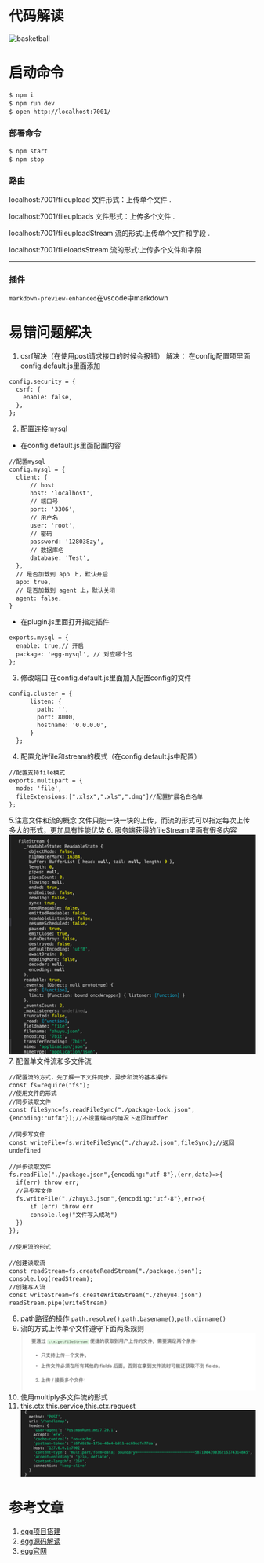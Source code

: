 # 代码解读
![basketball](https://pic4.zhimg.com/50/v2-0a6429e566546daa753bf302971ae95a_hd.webp)
# 启动命令
```bash
$ npm i
$ npm run dev
$ open http://localhost:7001/
```

### 部署命令

```bash
$ npm start
$ npm stop
```
### 路由
localhost:7001/fileupload 文件形式：上传单个文件 . 

localhost:7001/fileuploads 文件形式：上传多个文件 . 

localhost:7001/fileuploadStream 流的形式:上传单个文件和字段 . 

localhost:7001/fileloadsStream 流的形式:上传多个文件和字段  
***
### 插件
`markdown-preview-enhanced`在vscode中markdown
# 易错问题解决
1. csrf解决（在使用post请求接口的时候会报错）
解决： 在config配置项里面config.default.js里面添加
```
config.security = {
  csrf: {
    enable: false,
  },
};
```
2. 配置连接mysql
* 在config.default.js里面配置内容
```
//配置mysql
config.mysql = {
  client: {
      // host
      host: 'localhost',
      // 端口号
      port: '3306',
      // 用户名
      user: 'root',
      // 密码
      password: '128038zy',
      // 数据库名
      database: 'Test',
  },
  // 是否加载到 app 上，默认开启
  app: true,
  // 是否加载到 agent 上，默认关闭
  agent: false,
}
```
* 在plugin.js里面打开指定插件
```
exports.mysql = {
  enable: true,// 开启
  package: 'egg-mysql', // 对应哪个包
};
```
3. 修改端口
在config.default.js里面加入配置config的文件
```
config.cluster = {
      listen: {
        path: '',
        port: 8000,
        hostname: '0.0.0.0',
      }
  };
```
4. 配置允许file和stream的模式（在config.default.js中配置）
```
//配置支持file模式
exports.multipart = {
  mode: 'file',
  fileExtensions:[".xlsx",".xls",".dmg"]//配置扩展名白名单
};
```
5.注意文件和流的概念
文件只能一块一块的上传，而流的形式可以指定每次上传多大的形式，更加具有性能优势
6. 服务端获得的fileStream里面有很多内容
![代码截图](./fileSteam.png)
7. 配置单文件流和多文件流
  ```
  //配置流的方式，先了解一下文件同步，异步和流的基本操作
  const fs=require("fs");
//使用文件的形式
//同步读取文件
const fileSync=fs.readFileSync("./package-lock.json",{encoding:"utf8"});//不设置编码的情况下返回buffer

//同步写文件
const writeFile=fs.writeFileSync("./zhuyu2.json",fileSync);//返回undefined

//异步读取文件
fs.readFile("./package.json",{encoding:"utf-8"},(err,data)=>{
    if(err) throw err;
    //异步写文件
    fs.writeFile("./zhuyu3.json",{encoding:"utf-8"},err=>{
        if (err) throw err
        console.log("文件写入成功")
    })
});

//使用流的形式

//创建读取流
const readStream=fs.createReadStream("./package.json");
console.log(readStream);
//创建写入流
const writeStream=fs.createWriteStream("./zhuyu4.json")
readStream.pipe(writeStream)

  ```
8. path路径的操作
`path.resolve()`,`path.basename()`,`path.dirname()`
9. 流的方式上传单个文件遵守下面两条规则
![image](./file.png)
10. 使用multiply多文件流的形式
11. this.ctx,this.service,this.ctx.request
![request](./request.png)
# 参考文章
1. [egg项目搭建](https://juejin.im/post/5bf362f0e51d4543850ff46c)
2. [egg源码解读](https://juejin.im/post/5be92cc95188251fd925d49b)
3. [egg官网](https://eggjs.org/zh-cn/basics/middleware.html)

